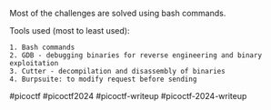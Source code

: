 Most of the challenges are solved using bash commands. 

Tools used (most to least used):

    1. Bash commands
    2. GDB - debugging binaries for reverse engineering and binary exploitation
    3. Cutter - decompilation and disassembly of binaries
    4. Burpsuite: to modify request before sending

#picoctf #picoctf2024 #picoctf-writeup #picoctf-2024-writeup
